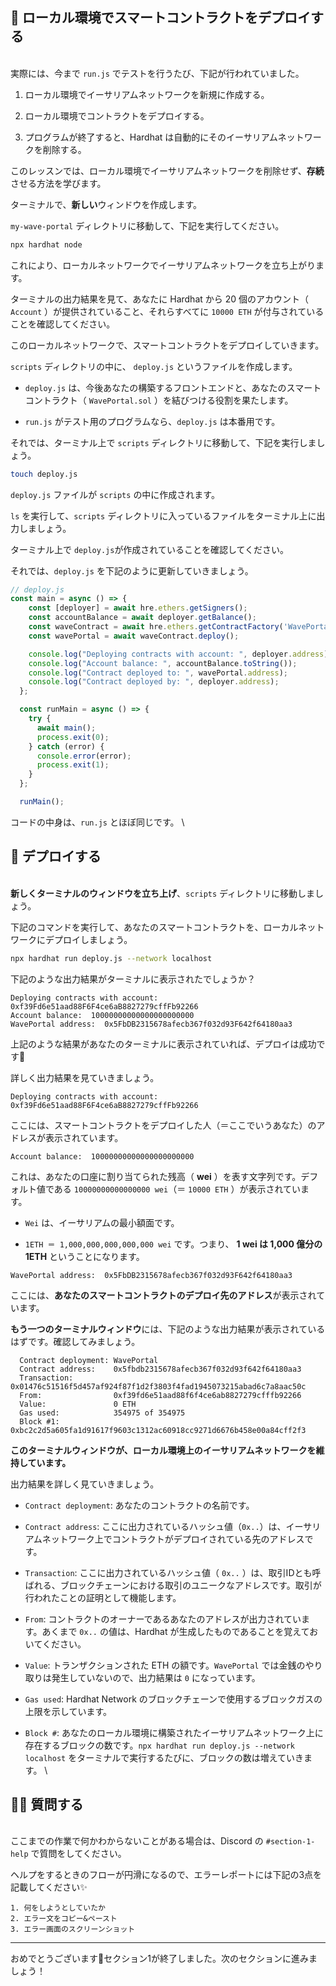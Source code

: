 ## 🐣 ローカル環境でスマートコントラクトをデプロイする
\
実際には、今まで `run.js` でテストを行うたび、下記が行われていました。

1. ローカル環境でイーサリアムネットワークを新規に作成する。

2. ローカル環境でコントラクトをデプロイする。

3. プログラムが終了すると、Hardhat は自動的にそのイーサリアムネットワークを削除する。

このレッスンでは、ローカル環境でイーサリアムネットワークを削除せず、**存続**させる方法を学びます。

ターミナルで、**新しい**ウィンドウを作成します。

`my-wave-portal` ディレクトリに移動して、下記を実行してください。

```bash
npx hardhat node
```

これにより、ローカルネットワークでイーサリアムネットワークを立ち上がります。

ターミナルの出力結果を見て、あなたに Hardhat から 20 個のアカウント（ `Account` ）が提供されていること、それらすべてに `10000 ETH` が付与されていることを確認してください。

このローカルネットワークで、スマートコントラクトをデプロイしていきます。

`scripts` ディレクトリの中に、 `deploy.js` というファイルを作成します。

- `deploy.js` は、今後あなたの構築するフロントエンドと、あなたのスマートコントラクト（ `WavePortal.sol` ）を結びつける役割を果たします。

- `run.js` がテスト用のプログラムなら、`deploy.js` は本番用です。

それでは、ターミナル上で `scripts` ディレクトリに移動して、下記を実行しましょう。

```bash
touch deploy.js
```

`deploy.js` ファイルが `scripts` の中に作成されます。

`ls` を実行して、`scripts` ディレクトリに入っているファイルをターミナル上に出力しましょう。

ターミナル上で `deploy.js`が作成されていることを確認してください。

それでは、`deploy.js` を下記のように更新していきましょう。

```javascript
// deploy.js
const main = async () => {
	const [deployer] = await hre.ethers.getSigners();
	const accountBalance = await deployer.getBalance();
	const waveContract = await hre.ethers.getContractFactory('WavePortal');
	const wavePortal = await waveContract.deploy();

	console.log("Deploying contracts with account: ", deployer.address);
	console.log("Account balance: ", accountBalance.toString());
	console.log("Contract deployed to: ", wavePortal.address);
	console.log("Contract deployed by: ", deployer.address);
  };

  const runMain = async () => {
	try {
	  await main();
	  process.exit(0);
	} catch (error) {
	  console.error(error);
	  process.exit(1);
	}
  };

  runMain();
```

コードの中身は、`run.js` とほぼ同じです。
\
## 🎉 デプロイする
\
**新しくターミナルのウィンドウを立ち上げ**、`scripts` ディレクトリに移動しましょう。

下記のコマンドを実行して、あなたのスマートコントラクトを、ローカルネットワークにデプロイしましょう。

```bash
npx hardhat run deploy.js --network localhost
```
下記のような出力結果がターミナルに表示されたでしょうか？

```
Deploying contracts with account:  0xf39Fd6e51aad88F6F4ce6aB8827279cffFb92266
Account balance:  10000000000000000000000
WavePortal address:  0x5FbDB2315678afecb367f032d93F642f64180aa3
```

上記のような結果があなたのターミナルに表示されていれば、デプロイは成功です🎉

詳しく出力結果を見ていきましょう。

```
Deploying contracts with account:  0xf39Fd6e51aad88F6F4ce6aB8827279cffFb92266
```

ここには、スマートコントラクトをデプロイした人（＝ここでいうあなた）のアドレスが表示されています。

```
Account balance:  10000000000000000000000
```

これは、あなたの口座に割り当てられた残高（ **wei** ）を表す文字列です。デフォルト値である `10000000000000000 wei`（＝ `10000 ETH` ）が表示されています。

- `Wei` は、イーサリアムの最小額面です。

- `1ETH ＝ 1,000,000,000,000,000 wei` です。つまり、 **1 wei は 1,000 億分の 1ETH** ということになります。

```
WavePortal address:  0x5FbDB2315678afecb367f032d93F642f64180aa3
```

ここには、**あなたのスマートコントラクトのデプロイ先のアドレス**が表示されています。

**もう一つのターミナルウィンドウ**には、下記のような出力結果が表示されているはずです。確認してみましょう。

```
  Contract deployment: WavePortal
  Contract address:    0x5fbdb2315678afecb367f032d93f642f64180aa3
  Transaction:         0x01476c51516f5d457af924f87f1d2f3803f4fad1945073215abad6c7a8aac50c
  From:                0xf39fd6e51aad88f6f4ce6ab8827279cfffb92266
  Value:               0 ETH
  Gas used:            354975 of 354975
  Block #1:            0xbc2c2d5a605fa1d91617f9603c1312ac60918cc9271d6676b458e00a84cff2f3
```

**このターミナルウィンドウが、ローカル環境上のイーサリアムネットワークを維持しています。**

出力結果を詳しく見ていきましょう。

- `Contract deployment`: あなたのコントラクトの名前です。

- `Contract address`: ここに出力されているハッシュ値（`0x..`）は、イーサリアムネットワーク上でコントラクトがデプロイされている先のアドレスです。

- `Transaction`: ここに出力されているハッシュ値（ `0x..` ）は、取引IDとも呼ばれる、ブロックチェーンにおける取引のユニークなアドレスです。取引が行われたことの証明として機能します。

- `From`: コントラクトのオーナーであるあなたのアドレスが出力されています。あくまで `0x..` の値は、Hardhat が生成したものであることを覚えておいてください。

- `Value`: トランザクションされた ETH の額です。`WavePortal` では金銭のやり取りは発生していないので、出力結果は `0` になっています。

- `Gas used`: Hardhat Network のブロックチェーンで使用するブロックガスの上限を示しています。

- `Block #`:  あなたのローカル環境に構築されたイーサリアムネットワーク上に存在するブロックの数です。`npx hardhat run deploy.js --network localhost` をターミナルで実行するたびに、ブロックの数は増えていきます。
\
## 🙋‍♂️ 質問する
\
ここまでの作業で何かわからないことがある場合は、Discord の `#section-1-help` で質問をしてください。

ヘルプをするときのフローが円滑になるので、エラーレポートには下記の3点を記載してください✨
```
1. 何をしようとしていたか
2. エラー文をコピー&ペースト
3. エラー画面のスクリーンショット
```
----------------------------------
おめでとうございます🎉セクション1が終了しました。次のセクションに進みましょう！
